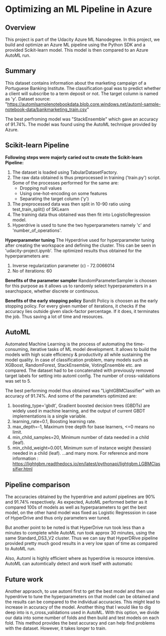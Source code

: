 # Optimizing an ML Pipeline in Azure

## Overview
This project is part of the Udacity Azure ML Nanodegree.
In this project, we build and optimize an Azure ML pipeline using the Python SDK and a provided Scikit-learn model.
This model is then compared to an Azure AutoML run.

## Summary
This dataset contains information about the marketing campaign of a Portuguese Banking Institute. The classification goal was to predict whether a client will subscribe to a term deposit or not. The target column is named as 'y'.
Dataset source: "https://automlsamplenotebookdata.blob.core.windows.net/automl-sample-notebook-data/bankmarketing_train.csv"

The best perfroming model was "StackEnsemble" which gave an accuracy of 91.74%. The model was found using the AutoML technique provided by Azure.


## Scikit-learn Pipeline
**Following steps were majorly caried out to create the Scikit-learn Pipeline:**
1. The dataset is loaded using TabularDatasetFactory.
2. The raw data obtained is thus preprocessed in training ('train.py') script.
   Some of the processes performed for the same are:
   - Dropping null values
   - Using one-hot-encoding on some features
   - Separating the target column ('y')
3. The preprocessed data was then split in 10-90 ratio using test_train_split() of SKLearn
4. The training data thus obtained was then fit into LogisticRegression model.
5. Hyperdrive is used to tune the two hyperparameters namely 'c' and 'number_of_operations'.

**Hyperparameter tuning**
The Hyperdrive used for hyperparameter tuning after creating the workspace and defining the cluster. This can be seen in 'udacity-project.ipynb'. The optimized results thus obtained for the hyperparameters are:
1. Inverse regularization parameter (c) - 72.0066014
2. No of iterations: 60

**Benefits of the parameter sampler**
RandomParameterSampler is choosen for this purpose as it allows us to randomly select hyperparameters in a searchspace, whether discrete or continuous.

**Benefits of the early stopping policy**
Bandit Policy is choosen as the early stopping policy. For every given number of iterations, it checks if the accuracy lies outside given slack-factor percentage. If it does, it terminates the job. Thus saving a lot of time and resources.


## AutoML
Automated Machine Learning is the process of automating the time-consuming, iterative tasks of ML model development. It allows to build the models with high scale efficiency & productivity all while sustaining the model quality. In case of classification problem, many models such as XGBoost, RandomForest, StackEnsemble, VotingEnsemble etc. are compared.
The dataset had to be concatenated with previously removed target labels for setting into automl config.
The number of cross-validations was set to 5.

The best performing model thus obtained was "LightGBMClassifier" with an accuracy of 91.74%. And some of the parameters optimized are:
1. boosting_type='gbdt', Gradient boosted decision trees (GBDTs) are widely used in machine learning, and the output of current GBDT implementations is a single variable.
2. learning_rate=0.1, Boosting learning rate.
3. max_depth=-1, Maximum tree depth for base learners, <=0 means no limit.
4. min_child_samples=20, Minimum number of data needed in a child (leaf).
5. min_child_weight=0.001, Minimum sum of instance weight (hessian) needed in a child (leaf).
    ...and many more.
For reference and more information : https://lightgbm.readthedocs.io/en/latest/pythonapi/lightgbm.LGBMClassifier.html

## Pipeline comparison
The accuracies obtained by the hyperdrive and automl pipelines are 90% and 91.74% respectively. 
As expected, AutoML performed better as it compared 100s of models as well as hyperparameters to get the best model, on the other hand model was fixed as Logistic Regresssion in case of HyperDrive and thus only parameters wer tuned.

But another point to be noted is that HyperDrive run took less than a minutes to complete while AutoML run took approx 30 minutes, using the same Standard_DS3_V2 cluster. Thus we can say that HyperDRive pipeline provided pretty much good results in a very low span of time as compared to AutoML run.

Also, Automl is highly efficient where as hyperdrive is resource intensive. AutoML can automtically detect and work itself with automatic

## Future work
Another appraoch, to use automl first to get the best model and then use hyperdrive to tune the hyperparameters on that model can be obtained and the results can be compared to the individual accuracies. This might lead to increase in accuracy of the model.
Another thing that I would like to dig deep into is n_cross_validations used in AutoML. With this option, we divide our data into some number of folds and then build and test models on each fold. This method provides the best accuracy and can help find problems with the dataset. However, it takes longer to train. 
